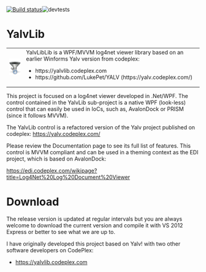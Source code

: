 [![Build status](https://ci.appveyor.com/api/projects/status/qcn6cgd31r6yx5ch?svg=true)](https://ci.appveyor.com/project/Dirkster99/yalvlib)<img alt="devtests" src="https://img.shields.io/appveyor/tests/dirkster99/YalvLib/develop.svg?style=flat-square">
# YalvLib

<table border="0">
<tr>
<td><img src="https://github.com/Dirkster99/Docu/blob/master/YalvLib/filter_Applied.png?raw=true"></td>
<td>
YalvLibLib is a WPF/MVVM log4net viewer library based on an earlier Winforms Yalv version from codeplex:
<ul>
<li>https://yalvlib.codeplex.com</li>
<li>https://github.com/LukePet/YALV (https://yalv.codeplex.com/)</li>
</ul>
</td>
</tr>
</table>

This project is focused on a log4net viewer developed in .Net/WPF. The control contained in the YalvLib sub-project is a native WPF (look-less) control that can easily be used in IoCs, such as, AvalonDock or PRISM (since it follows MVVM).

The YalvLib control is a refactored version of the Yalv project published on codeplex:
https://yalv.codeplex.com/

Please review the Documentation page to see its full list of features.
This control is MVVM compliant and can be used in a theming context as the EDI project, which is based on AvalonDock:

https://edi.codeplex.com/wikipage?title=Log4Net%20Log%20Document%20Viewer

# Download
The release version is updated at regular intervals but you are always welcome to download the current version and compile it with VS 2012 Express or better to see what we are up to.

I have originally developed this project based on Yalv! with two other software developers on CodePlex:
* https://yalvlib.codeplex.com</li>
